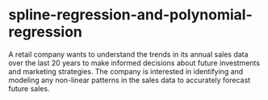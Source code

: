 # spline-regression-and-polynomial-regression
A retail company wants to understand the trends in its annual sales data over the last 20 years  to make informed decisions about future investments and marketing strategies. The company  is interested in identifying and modeling any non-linear patterns in the sales data to accurately  forecast future sales.
